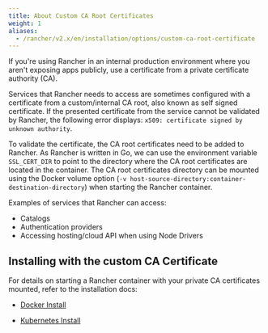 ```yaml
---
title: About Custom CA Root Certificates
weight: 1
aliases:
  - /rancher/v2.x/en/installation/options/custom-ca-root-certificate
---
```


If you're using Rancher in an internal production environment where you aren't exposing apps publicly, use a certificate from a private certificate authority (CA).

Services that Rancher needs to access are sometimes configured with a certificate from a custom/internal CA root, also known as self signed certificate. If the presented certificate from the service cannot be validated by Rancher, the following error displays: `x509: certificate signed by unknown authority`.

To validate the certificate, the CA root certificates need to be added to Rancher. As Rancher is written in Go, we can use the environment variable `SSL_CERT_DIR` to point to the directory where the CA root certificates are located in the container. The CA root certificates directory can be mounted using the Docker volume option (`-v host-source-directory:container-destination-directory`) when starting the Rancher container.

Examples of services that Rancher can access:

- Catalogs
- Authentication providers
- Accessing hosting/cloud API when using Node Drivers

## Installing with the custom CA Certificate

For details on starting a Rancher container with your private CA certificates mounted, refer to the installation docs:

- [Docker Install]({{<baseurl>}}/rancher/v2.x/en/installation/other-installation-methods/single-node-docker/#custom-ca-certificate)

- [Kubernetes Install]({{<baseurl>}}/rancher/v2.x/en/installation/options/chart-options/#additional-trusted-cas)

